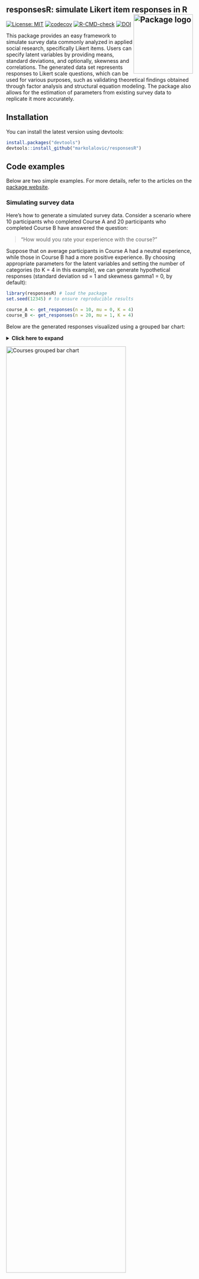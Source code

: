 
## responsesR: simulate Likert item responses in R <img src="./man/figures/logo.png" alt="Package logo" align="right" height="160" style="float:right; height:160px;"/>

<!-- badges: start -->

[![License:
MIT](https://img.shields.io/badge/License-MIT-yellow.svg)](https://opensource.org/licenses/MIT)
[![codecov](https://codecov.io/gh/markolalovic/responsesR/graph/badge.svg?token=HZTG6RUB2J)](https://codecov.io/gh/markolalovic/responsesR)
[![R-CMD-check](https://github.com/markolalovic/responsesR/actions/workflows/R-CMD-check.yaml/badge.svg)](https://github.com/markolalovic/responsesR/actions/workflows/R-CMD-check.yaml)
[![DOI](https://zenodo.org/badge/DOI/10.5281/zenodo.10889981.svg)](https://doi.org/10.5281/zenodo.10889981)
<!-- badges: end -->

This package provides an easy framework to simulate survey data commonly
analyzed in applied social research, specifically Likert items. Users
can specify latent variables by providing means, standard deviations,
and optionally, skewness and correlations. The generated data set
represents responses to Likert scale questions, which can be used for
various purposes, such as validating theoretical findings obtained
through factor analysis and structural equation modeling. The package
also allows for the estimation of parameters from existing survey data
to replicate it more accurately.

## Installation

You can install the latest version using devtools:

``` r
install.packages("devtools")
devtools::install_github("markolalovic/responsesR")
```

## Code examples

Below are two simple examples. For more details, refer to the articles
on the [package website](https://lalovic.io/responsesR/).

### Simulating survey data

Here’s how to generate a simulated survey data. Consider a scenario
where 10 participants who completed Course A and 20 participants who
completed Course B have answered the question:

> “How would you rate your experience with the course?”

Suppose that on average participants in Course A had a neutral
experience, while those in Course B had a more positive experience. By
choosing appropriate parameters for the latent variables and setting the
number of categories (to K = 4 in this example), we can generate
hypothetical responses (standard deviation sd = 1 and skewness gamma1 =
0, by default):

``` r
library(responsesR) # load the package
set.seed(12345) # to ensure reproducible results

course_A <- get_responses(n = 10, mu = 0, K = 4)
course_B <- get_responses(n = 20, mu = 1, K = 4)
```

Below are the generated responses visualized using a grouped bar chart:
<details>
<summary>
<b><a style="cursor: pointer;">Click here to expand </a></b>
</summary>

``` r
# To summarize the results, create a data frame from all responses.
K <- 4
ngroups <- 2
cats <- c("Poor", "Fair", "Good", "Excellent")
data <- data.frame(
  Course = rep(c("A", "B"), each=K),
  Response = factor(rep(cats, ngroups), levels=cats),
  Prop = c(get_prop_table(course_A, K), get_prop_table(course_B, K)))
data <- data[data$Prop > 0, ]
# > data
#   Course  Response Prop
# 1      A      Poor 0.30
# 2      A      Fair 0.20
# 3      A      Good 0.20
# 4      A Excellent 0.30
# 6      B      Fair 0.10
# 7      B      Good 0.25
# 8      B Excellent 0.65

# The results can then be visualized using a grouped bar chart.
xbreaks <- seq(from = 0, to = .8, length.out = 5)
xlimits <- c(0, max(data$Prop) + 0.01)
xlabs <- sapply(xbreaks, percentify)
data$Course <- factor(data$Course, levels = c("B", "A"))
p <- ggplot(data=data, aes(x=Prop, y=Response, fill=Course)) +
  geom_col(position=position_dodge2(preserve = "single", padding = 0)) +  
  scale_x_continuous(breaks = xbreaks, labels = xlabs, limits = xlimits) +  
  scale_y_discrete(limits = rev(levels(data$Response))) +
  scale_fill_manual("legend", 
                    values = c("#64BAAA", "#154E56"), 
                    labels = c("Course A", "Course B"),
                    limits = c("A", "B")) + 
  ggtitle("How would you rate your experience with the course?") +
  theme(text = element_text(size=10),
        axis.title.y = element_blank(),
        axis.title.x = element_blank(),
        legend.position = "bottom",
        legend.title = element_blank(),
        plot.title = element_text(size=11))
p
```

</details>
<p>
</p>

<img src="./man/figures/articles/courses_grouped_bar_chart.svg" alt="Courses grouped bar chart" width="80%" />

For a pre- and post comparison, suppose that the participants completed
the survey both before and after taking the course. And suppose that
participants’ assessments of their skills in:

1.  Programming on average increased,
2.  Searching online stayed about the same,
3.  Solving problems increased in Course A, but decreased for
    participants in Course B.

Let’s simulate the survey data for this scenario using a 5-point Likert
scale (K = 5, by default):

``` r
# Pre- and post assessments of skills: 1, 2, 3 for course A
pre_A <- get_responses(n = 10, mu = c(-1, 0, 1))
post_A <- get_responses(n = 10, mu = c(0, 0, 2))

# Pre- and post assessments of skills: 1, 2, 3 for course B
pre_B <- get_responses(n = 20, mu = c(-1, 0, 1))
post_B <- get_responses(n = 20, mu = c(0, 0, 0)) # <-- decrease for skill 3
```

Below is the grouped bar chart of the generated responses:
<details>
<summary>
<b><a style="cursor: pointer;">Click here to expand </a></b>
</summary>

``` r
# To summarize the results, create a data frame from all responses.
data <- list(pre_A, post_A, pre_B, post_B)
items <- 6 # for 3 questions before and after
K <- 5 # for a 5-point Likert scale
skills <- c("Programming", "Searching online", "Solving problems")
questions <- rep(as.vector(sapply(skills, function(skill) rep(skill, K))), 4)
questions <- factor(questions, levels = skills)
data <- data.frame (
  Course = c(rep("Course A", items * K), rep("Course B", items * K)),
  Question = questions,
  Time = as.factor(rep(c(rep("before", 3*K), rep("after", 3*K)), 2)),
  resp = rep(rep(1:K, 3), length(data)),
  prop = as.vector(sapply(data, function(d) as.vector(t(get_prop_table(d, K))))))
# > head(data)
#     Course         Question   Time resp prop
# 1 Course A      Programming before    1  0.2
# 2 Course A      Programming before    2  0.4
# 3 Course A      Programming before    3  0.3
# 4 Course A      Programming before    4  0.0
# 5 Course A      Programming before    5  0.1
# 6 Course A Searching online before    1  0.1

# And visualize the results with a stacked bar chart:
data_pos <- data[data$resp >= 4, ]
data_neg <- data[data$resp <= 2, ]

data_neu <- data[data$resp == 3, ]
data_neu$prop <- data_neu$prop / 2

data_pos <- rbind(data_pos, data_neu)
data_pos$resp <- factor(data_pos$resp, levels = rev(1:5))

data_neg <- rbind(data_neg, data_neu)
data_neg$prop <- (-data_neg$prop)
data_neg$resp <- factor(data_neg$resp, levels = 1:5)

color_palette <- brewer.pal(n=5, name = "BrBG") 
color_palette[3] <- "#bababaff"
p <- ggplot(data = data_pos, aes(x = Time, y = prop, fill = resp)) +
  geom_col() +
  geom_col(data = data_neg) +
  coord_flip() +
  facet_nested(
    rows = vars(Question, Course), switch = "y",
    strip = strip_nested(size = "variable"),
    labeller = labeller(Question = label_wrap_gen(width = 10))
  ) +
  theme_bw() +
  theme(strip.placement = "outside") +
  theme(
    axis.ticks.x = element_blank(),
    axis.ticks.y = element_blank(),
    legend.position = "bottom",
    legend.title = element_blank(),
    text = element_text(size = 10),
    strip.text.y.left = element_text(angle = 0, size = 8),
    panel.spacing.y = unit(c(2, 5, 2, 5, 2), "mm")
  ) +
  xlab("") +
  ylab("Percentage") +
  scale_y_continuous(limits = c(-1, 1), 
                     breaks = seq(from = -1, to = 1, by = 0.5), 
                     labels = c(100, 50, 0, 50, 100)) + 
  scale_fill_manual("", breaks = 1:5, values = color_palette,
                      labels = c("Very poor", "Poor", "Fair", "Good", "Very good"))
p
```

</details>
<p>
</p>

<img src="./man/figures/articles/courses_stacked_bar_chart.svg" alt="Courses stacked bar chart" width="90%" />

### Replicating survey data

The following sample code covers the topic of replicating survey data in
order to create scale scores. For this, we will use part of [bfi
dataset](https://search.r-project.org/CRAN/refmans/psych/html/bfi.html)
from package psych. In particular, the first 5 items A1-A5 corresponding
to agreeableness and attribute gender:

``` r
library(psych)
vars <- c("A1", "A2", "A3", "A4", "A5")
data <- bfi[, c(vars, "gender")]
```

Each item was answered on a six point scale ranging from 1 (very
inaccurate), to 6 (very accurate) and the size of the female and male
samples were 1881 and 919 respectively:
<details>
<summary>
<b><a style="cursor: pointer;">Click here to expand </a></b>
</summary>

``` r
# Males = 1, Females = 2.
mapdf <- data.frame(old = 1:2, new = c("Male", "Female"))
data$gender <- mapdf$new[match(data$gender, mapdf$old)]

# Impute the missing values.
for (var in vars) {
  data[, var][is.na(data[, var])] <- median(data[, var], na.rm=TRUE)
}
knitr::kable(head(data), format="html")
table(data$gender)
```

</details>
<p>
</p>
<table>
<thead>
<tr>
<th style="text-align:left;">
</th>
<th style="text-align:right;">
A1
</th>
<th style="text-align:right;">
A2
</th>
<th style="text-align:right;">
A3
</th>
<th style="text-align:right;">
A4
</th>
<th style="text-align:right;">
A5
</th>
<th style="text-align:left;">
gender
</th>
</tr>
</thead>
<tbody>
<tr>
<td style="text-align:left;">
61617
</td>
<td style="text-align:right;">
2
</td>
<td style="text-align:right;">
4
</td>
<td style="text-align:right;">
3
</td>
<td style="text-align:right;">
4
</td>
<td style="text-align:right;">
4
</td>
<td style="text-align:left;">
Male
</td>
</tr>
<tr>
<td style="text-align:left;">
61618
</td>
<td style="text-align:right;">
2
</td>
<td style="text-align:right;">
4
</td>
<td style="text-align:right;">
5
</td>
<td style="text-align:right;">
2
</td>
<td style="text-align:right;">
5
</td>
<td style="text-align:left;">
Female
</td>
</tr>
<tr>
<td style="text-align:left;">
61620
</td>
<td style="text-align:right;">
5
</td>
<td style="text-align:right;">
4
</td>
<td style="text-align:right;">
5
</td>
<td style="text-align:right;">
4
</td>
<td style="text-align:right;">
4
</td>
<td style="text-align:left;">
Female
</td>
</tr>
<tr>
<td style="text-align:left;">
61621
</td>
<td style="text-align:right;">
4
</td>
<td style="text-align:right;">
4
</td>
<td style="text-align:right;">
6
</td>
<td style="text-align:right;">
5
</td>
<td style="text-align:right;">
5
</td>
<td style="text-align:left;">
Female
</td>
</tr>
<tr>
<td style="text-align:left;">
61622
</td>
<td style="text-align:right;">
2
</td>
<td style="text-align:right;">
3
</td>
<td style="text-align:right;">
3
</td>
<td style="text-align:right;">
4
</td>
<td style="text-align:right;">
5
</td>
<td style="text-align:left;">
Male
</td>
</tr>
<tr>
<td style="text-align:left;">
61623
</td>
<td style="text-align:right;">
6
</td>
<td style="text-align:right;">
6
</td>
<td style="text-align:right;">
5
</td>
<td style="text-align:right;">
6
</td>
<td style="text-align:right;">
5
</td>
<td style="text-align:left;">
Female
</td>
</tr>
</tbody>
</table>

    #> 
    #> Female   Male 
    #>   1881    919

Separate the items into two groups according to their gender.

``` r
items_M <- data[data$gender == "Male", vars]
items_F <- data[data$gender == "Female", vars]
```

To reproduce the items, start by estimating the parameters of the latent
variables, assuming they are normal (`gamma1 = 0` by default) and
providing the number of possible response categories `K = 6`:

``` r
params_M <- estimate_parameters(data = items_M, K = 6)
params_F <- estimate_parameters(data = items_F, K = 6)
params_M
#>          items
#> estimates         A1         A2         A3         A4         A5
#>        mu -0.6618876  0.8649575  0.7645033  0.8412600  0.7734527
#>        sd  1.0967866  0.7925097  0.8540241  1.1957912  0.8910793
```

``` r
params_F
#>          items
#> estimates         A1         A2         A3         A4         A5
#>        mu -1.1272393  1.1838317  1.0758738  1.3342088  0.9543986
#>        sd  1.1582560  0.7762984  0.8187612  1.4088157  0.8493250
```

Then, generate new responses to the items using the estimated parameters
and correlations:

``` r
set.seed(12345) # to ensure reproducible results

new_items_M <- get_responses(n = nrow(items_M), 
                             mu = params_M["mu", ], 
                             sd = params_M["sd", ],
                             K = 6,
                             R = cor(items_M))

new_items_F <- get_responses(n = nrow(items_F), 
                             mu = params_F["mu", ],
                             sd = params_F["sd", ],
                             K = 6,
                             R = cor(items_F))
```

To compare the results, we can plot the correlation matrix with bar
charts on the diagonal:

<img src="./man/figures/articles/agree_items_correlations_comparison.svg" alt="Agreeableness items correlations comparison" width="80%" />

The next step would be to create agreeableness scale scores for both
groups of participants, by taking the average of these 5 items and
visualize the results with a grouped boxplot:
<details>
<summary>
<b><a style="cursor: pointer;">Click here to expand </a></b>
</summary>

``` r
# Combine new items and gender in new_data data frame.
new_data <- data.frame(rbind(new_items_M, new_items_F))
new_data$gender <- c(rep("Male", nrow(items_M)), rep("Female", nrow(items_F)))
head(new_data)

# We also need to reverse the first item because it has negative correlations
data$A1 <- (min(data$A1) + max(data$A1)) - data$A1
new_data$Y1 <- (min(new_data$Y1) + max(new_data$Y1)) - new_data$Y1

# Create agreeableness scale scores
data$agreeable <- rowMeans(data[, vars])
new_data$agreeable <- rowMeans(new_data[, c("Y1", "Y2", "Y3", "Y4", "Y5")])

# And visualize the results with a grouped boxplot.
scale_boxplot <- function(data, title="") {
  xbreaks <- seq(from = 2, to = 6, length.out = 3)
  p <- ggplot(data, aes(x = agreeable, y = gender)) + 
    geom_boxplot() +
    scale_x_continuous(breaks = xbreaks) +
    ggtitle(title) +
    theme(text = element_text(size = 8),
          plot.title = element_text(size=10),          
          axis.title.y = element_blank())
  return(p)
}
p1 <- scale_boxplot(data, "Agreeableness in men and women")
p2 <- scale_boxplot(new_data, "Reproduced agreeableness in men and women")
plot_grid(p1, p2,  nrow = 2)
```

</details>
<p>
</p>

<img src="./man/figures/articles/agreeableness_grouped_boxplot.svg" alt="Agreeableness items grouped boxplot" width="80%" />

## Dependency statement

To maintain a lightweight package, responsesR only imports
[mvtnorm](https://cran.r-project.org/web/packages/mvtnorm/index.html),
along with the standard R packages stats and graphics, which are
typically included in R releases. An additional suggested dependency is
the package [sn](https://cran.r-project.org/web/packages/sn/index.html),
necessary only for generating random responses from correlated Likert
items with multivariate skew normal latent distribution. However, the
package prompts the user to install this dependency during interactive
sessions.

## Further reading

- [Get
  started](https://markolalovic.github.io/responsesR/articles/responsesR.html)
- [Functions reference
  documentation](https://markolalovic.github.io/responsesR/reference/index.html)
- [Introduction to responsesR
  package](https://markolalovic.github.io/responsesR/articles/introduction_to_responsesR.html)

## Contributions

Feel free to create issues for bugs or suggestions on the [issues
page](https://github.com/markolalovic/responsesR/issues).

You can also make changes and submit a pull request. Contributions may
include bug fixes, new features or documentation improvements.
